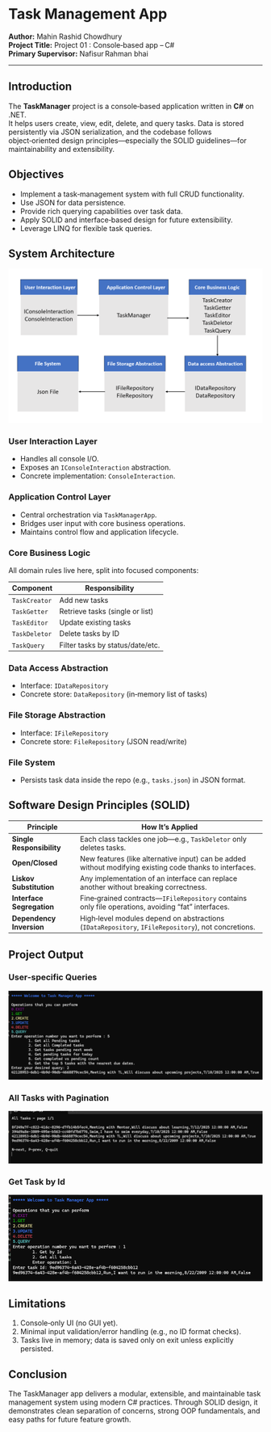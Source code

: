 # Task Management App

**Author:** Mahin Rashid Chowdhury  
**Project Title:** Project 01 : Console‑based app – C#  
**Primary Supervisor:** Nafisur Rahman bhai  

---

## Introduction

The **TaskManager** project is a console‑based application written in **C#** on .NET.  
It helps users create, view, edit, delete, and query tasks. Data is stored
persistently via JSON serialization, and the codebase follows object‑oriented
design principles—especially the SOLID guidelines—for maintainability and
extensibility.

## Objectives

- Implement a task‑management system with full CRUD functionality.  
- Use JSON for data persistence.  
- Provide rich querying capabilities over task data.  
- Apply SOLID and interface‑based design for future extensibility.  
- Leverage LINQ for flexible task queries.  

## System Architecture

![Component‑Level Block Diagram](TaskManager/images/architecture.png)

### User Interaction Layer
- Handles all console I/O.  
- Exposes an `IConsoleInteraction` abstraction.  
- Concrete implementation: `ConsoleInteraction`.

### Application Control Layer
- Central orchestration via `TaskManagerApp`.  
- Bridges user input with core business operations.  
- Maintains control flow and application lifecycle.

### Core Business Logic
All domain rules live here, split into focused components:

| Component | Responsibility |
|-----------|----------------|
| `TaskCreator` | Add new tasks |
| `TaskGetter`  | Retrieve tasks (single or list) |
| `TaskEditor`  | Update existing tasks |
| `TaskDeletor` | Delete tasks by ID |
| `TaskQuery`   | Filter tasks by status/date/etc. |

### Data Access Abstraction
- Interface: `IDataRepository`  
- Concrete store: `DataRepository` (in‑memory list of tasks)

### File Storage Abstraction
- Interface: `IFileRepository`  
- Concrete store: `FileRepository` (JSON read/write)

### File System
- Persists task data inside the repo (e.g., `tasks.json`) in JSON format.

## Software Design Principles (SOLID)

| Principle | How It’s Applied |
|-----------|------------------|
| **Single Responsibility** | Each class tackles one job—e.g., `TaskDeletor` only deletes tasks. |
| **Open/Closed** | New features (like alternative input) can be added without modifying existing code thanks to interfaces. |
| **Liskov Substitution** | Any implementation of an interface can replace another without breaking correctness. |
| **Interface Segregation** | Fine‑grained contracts—`IFileRepository` contains only file operations, avoiding “fat” interfaces. |
| **Dependency Inversion** | High‑level modules depend on abstractions (`IDataRepository`, `IFileRepository`), not concretions. |

## Project Output

### User‑specific Queries

![User‑specific queries](TaskManager/images/query.png)

### All Tasks with Pagination

![All tasks](TaskManager/images/pagination.png)

### Get Task by Id 
![Task By Id](TaskManager/images/taskById.png)

## Limitations

1. Console‑only UI (no GUI yet).  
2. Minimal input validation/error handling (e.g., no ID format checks).  
3. Tasks live in memory; data is saved only on exit unless explicitly persisted.

## Conclusion

The TaskManager app delivers a modular, extensible, and maintainable task
management system using modern C# practices. Through SOLID design, it
demonstrates clean separation of concerns, strong OOP fundamentals, and easy
paths for future feature growth.
